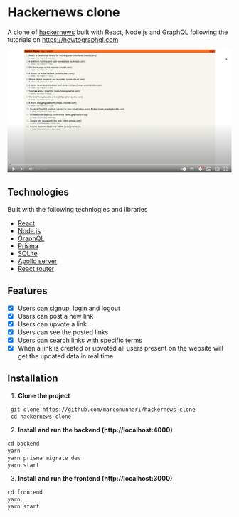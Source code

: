 # Hackernews clone

A clone of [hackernews](https://en.wikipedia.org/wiki/Hacker_News) built with React, Node.js and GraphQL following the tutorials on https://howtographql.com

[![Video](./Screenshot.png)](https://youtu.be/blVzWzKdY6M "Video")


## Technologies

Built with the following technlogies and libraries

- [React](https://reactjs.org/)
- [Node.js](https://nodejs.org/)
- [GraphQL](https://www.graphql.com/)
- [Prisma](https://www.prisma.io/)
- [SQLite](https://sqlite.org/)
- [Apollo server](https://www.apollographql.com/)
- [React router](https://reactrouter.com/)


## Features

- [x] Users can signup, login and logout
- [x] Usars can post a new link
- [x] Users can upvote a link
- [x] Users can see the posted links
- [x] Users can search links with specific terms
- [x] When a link is created or upvoted all users present on the website will get the updated data in real time

## Installation

1. **Clone the project**

```
 git clone https://github.com/marconunnari/hackernews-clone
 cd hackernews-clone
```

2. **Install and run the backend (http://localhost:4000)**
```
cd backend
yarn
yarn prisma migrate dev
yarn start
```

3. **Install and run the frontend  (http://localhost:3000)**
```
cd frontend
yarn
yarn start
```
